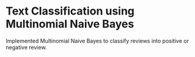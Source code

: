 # Text Classification using Multinomial Naive Bayes
 Implemented Multinomial Naive Bayes to classify reviews into positive or negative review.
